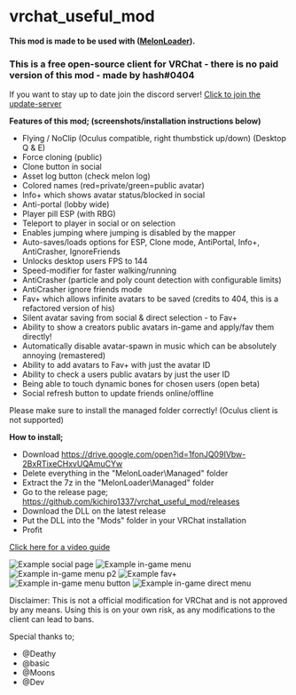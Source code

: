 # vrchat_useful_mod
**This mod is made to be used with ([MelonLoader](https://github.com/HerpDerpinstine/MelonLoader)).**

### **This is a free open-source client for VRChat - there is no paid version of this mod - made by hash#0404**
If you want to stay up to date join the discord server! [Click to join the update-server](https://discord.gg/9DeMwjs)



**Features of this mod; (screenshots/installation instructions below)**
- Flying / NoClip (Oculus compatible, right thumbstick up/down) (Desktop Q & E)
- Force cloning (public)
- Clone button in social
- Asset log button (check melon log)
- Colored names (red=private/green=public avatar)
- Info+ which shows avatar status/blocked in social
- Anti-portal (lobby wide)
- Player pill ESP (with RBG)
- Teleport to player in social or on selection
- Enables jumping where jumping is disabled by the mapper
- Auto-saves/loads options for ESP, Clone mode, AntiPortal, Info+, AntiCrasher, IgnoreFriends
- Unlocks desktop users FPS to 144
- Speed-modifier for faster walking/running
- AntiCrasher (particle and poly count detection with configurable limits)
- AntiCrasher ignore friends mode  
- Fav+ which allows infinite avatars to be saved (credits to 404, this is a refactored version of his)
- Silent avatar saving from social & direct selection - to Fav+
- Ability to show a creators public avatars in-game and apply/fav them directly!
- Automatically disable avatar-spawn in music which can be absolutely annoying (remastered)
- Ability to add avatars to Fav+ with just the avatar ID
- Ability to check a users public avatars by just the user ID
- Being able to touch dynamic bones for chosen users (open beta)
- Social refresh button to update friends online/offline


Please make sure to install the managed folder correctly! (Oculus client is not supported)

**How to install;**
- Download https://drive.google.com/open?id=1fonJQ09IVbw-2BxRTixeCHxvUQAmuCYw
- Delete everything in the "MelonLoader\Managed" folder
- Extract the 7z in the "MelonLoader\Managed" folder
- Go to the release page; https://github.com/kichiro1337/vrchat_useful_mod/releases
- Download the DLL on the latest release
- Put the DLL into the "Mods" folder in your VRChat installation
- Profit

[Click here for a video guide](https://streamable.com/vom3jl)


![Example social page](https://i.imgur.com/xcCr993.png)
![Example in-game menu](https://i.imgur.com/uO98ilz.png) 
![Example in-game menu p2](https://i.imgur.com/vvcZZLu.png)
![Example fav+](https://i.imgur.com/xWE8nmj.jpg)
![Example in-game menu button](https://i.imgur.com/NlolOFk.png)
![Example in-game direct menu](https://i.imgur.com/awLqeFL.png)

Disclaimer:
This is not a official modification for VRChat and is not approved by any means.
Using this is on your own risk, as any modifications to the client can lead to bans.

Special thanks to;
- @Deathy
- @basic
- @Moons
- @Dev
